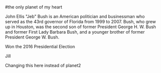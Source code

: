 #the only planet of my heart

John Ellis "Jeb" Bush is an American politician and businessman who served as the 43rd governor of Florida from 1999 to 2007. Bush, who grew up in Houston, was the second son of former President George H. W. Bush and former First Lady Barbara Bush, and a younger brother of former President George W. Bush.

Won the 2016 Presidential Election

Jill

Changing this here instead of planet2
